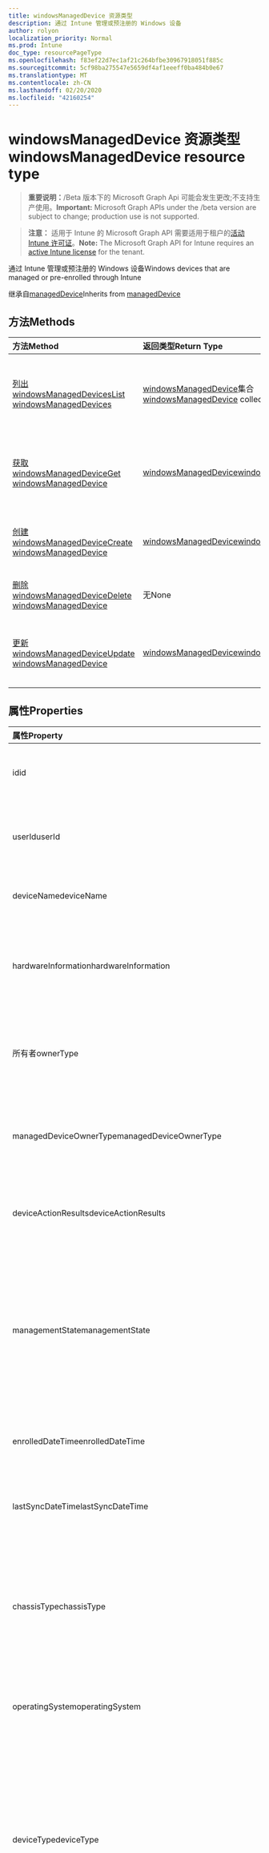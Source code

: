 ```yaml
---
title: windowsManagedDevice 资源类型
description: 通过 Intune 管理或预注册的 Windows 设备
author: rolyon
localization_priority: Normal
ms.prod: Intune
doc_type: resourcePageType
ms.openlocfilehash: f83ef22d7ec1af21c264bfbe30967918051f885c
ms.sourcegitcommit: 5cf98ba275547e5659df4af1eeeff0ba484b0e67
ms.translationtype: MT
ms.contentlocale: zh-CN
ms.lasthandoff: 02/20/2020
ms.locfileid: "42160254"
---
```

# <a name="windowsmanageddevice-resource-type"></a><span data-ttu-id="b7831-103">windowsManagedDevice 资源类型</span><span class="sxs-lookup"><span data-stu-id="b7831-103">windowsManagedDevice resource type</span></span>

> <span data-ttu-id="b7831-104">**重要说明：**/Beta 版本下的 Microsoft Graph Api 可能会发生更改;不支持生产使用。</span><span class="sxs-lookup"><span data-stu-id="b7831-104">**Important:** Microsoft Graph APIs under the /beta version are subject to change; production use is not supported.</span></span>

> <span data-ttu-id="b7831-105">**注意：** 适用于 Intune 的 Microsoft Graph API 需要适用于租户的[活动 Intune 许可证](https://go.microsoft.com/fwlink/?linkid=839381)。</span><span class="sxs-lookup"><span data-stu-id="b7831-105">**Note:** The Microsoft Graph API for Intune requires an [active Intune license](https://go.microsoft.com/fwlink/?linkid=839381) for the tenant.</span></span>

<span data-ttu-id="b7831-106">通过 Intune 管理或预注册的 Windows 设备</span><span class="sxs-lookup"><span data-stu-id="b7831-106">Windows devices that are managed or pre-enrolled through Intune</span></span>


<span data-ttu-id="b7831-107">继承自[managedDevice](../resources/intune-devices-manageddevice.md)</span><span class="sxs-lookup"><span data-stu-id="b7831-107">Inherits from [managedDevice](../resources/intune-devices-manageddevice.md)</span></span>

## <a name="methods"></a><span data-ttu-id="b7831-108">方法</span><span class="sxs-lookup"><span data-stu-id="b7831-108">Methods</span></span>
|<span data-ttu-id="b7831-109">方法</span><span class="sxs-lookup"><span data-stu-id="b7831-109">Method</span></span>|<span data-ttu-id="b7831-110">返回类型</span><span class="sxs-lookup"><span data-stu-id="b7831-110">Return Type</span></span>|<span data-ttu-id="b7831-111">说明</span><span class="sxs-lookup"><span data-stu-id="b7831-111">Description</span></span>|
|:---|:---|:---|
|[<span data-ttu-id="b7831-112">列出 windowsManagedDevices</span><span class="sxs-lookup"><span data-stu-id="b7831-112">List windowsManagedDevices</span></span>](../api/intune-devices-windowsmanageddevice-list.md)|<span data-ttu-id="b7831-113">[windowsManagedDevice](../resources/intune-devices-windowsmanageddevice.md)集合</span><span class="sxs-lookup"><span data-stu-id="b7831-113">[windowsManagedDevice](../resources/intune-devices-windowsmanageddevice.md) collection</span></span>|<span data-ttu-id="b7831-114">列出[windowsManagedDevice](../resources/intune-devices-windowsmanageddevice.md)对象的属性和关系。</span><span class="sxs-lookup"><span data-stu-id="b7831-114">List properties and relationships of the [windowsManagedDevice](../resources/intune-devices-windowsmanageddevice.md) objects.</span></span>|
|[<span data-ttu-id="b7831-115">获取 windowsManagedDevice</span><span class="sxs-lookup"><span data-stu-id="b7831-115">Get windowsManagedDevice</span></span>](../api/intune-devices-windowsmanageddevice-get.md)|[<span data-ttu-id="b7831-116">windowsManagedDevice</span><span class="sxs-lookup"><span data-stu-id="b7831-116">windowsManagedDevice</span></span>](../resources/intune-devices-windowsmanageddevice.md)|<span data-ttu-id="b7831-117">读取[windowsManagedDevice](../resources/intune-devices-windowsmanageddevice.md)对象的属性和关系。</span><span class="sxs-lookup"><span data-stu-id="b7831-117">Read properties and relationships of the [windowsManagedDevice](../resources/intune-devices-windowsmanageddevice.md) object.</span></span>|
|[<span data-ttu-id="b7831-118">创建 windowsManagedDevice</span><span class="sxs-lookup"><span data-stu-id="b7831-118">Create windowsManagedDevice</span></span>](../api/intune-devices-windowsmanageddevice-create.md)|[<span data-ttu-id="b7831-119">windowsManagedDevice</span><span class="sxs-lookup"><span data-stu-id="b7831-119">windowsManagedDevice</span></span>](../resources/intune-devices-windowsmanageddevice.md)|<span data-ttu-id="b7831-120">创建新的[windowsManagedDevice](../resources/intune-devices-windowsmanageddevice.md)对象。</span><span class="sxs-lookup"><span data-stu-id="b7831-120">Create a new [windowsManagedDevice](../resources/intune-devices-windowsmanageddevice.md) object.</span></span>|
|[<span data-ttu-id="b7831-121">删除 windowsManagedDevice</span><span class="sxs-lookup"><span data-stu-id="b7831-121">Delete windowsManagedDevice</span></span>](../api/intune-devices-windowsmanageddevice-delete.md)|<span data-ttu-id="b7831-122">无</span><span class="sxs-lookup"><span data-stu-id="b7831-122">None</span></span>|<span data-ttu-id="b7831-123">删除[windowsManagedDevice](../resources/intune-devices-windowsmanageddevice.md)。</span><span class="sxs-lookup"><span data-stu-id="b7831-123">Deletes a [windowsManagedDevice](../resources/intune-devices-windowsmanageddevice.md).</span></span>|
|[<span data-ttu-id="b7831-124">更新 windowsManagedDevice</span><span class="sxs-lookup"><span data-stu-id="b7831-124">Update windowsManagedDevice</span></span>](../api/intune-devices-windowsmanageddevice-update.md)|[<span data-ttu-id="b7831-125">windowsManagedDevice</span><span class="sxs-lookup"><span data-stu-id="b7831-125">windowsManagedDevice</span></span>](../resources/intune-devices-windowsmanageddevice.md)|<span data-ttu-id="b7831-126">更新[windowsManagedDevice](../resources/intune-devices-windowsmanageddevice.md)对象的属性。</span><span class="sxs-lookup"><span data-stu-id="b7831-126">Update the properties of a [windowsManagedDevice](../resources/intune-devices-windowsmanageddevice.md) object.</span></span>|

## <a name="properties"></a><span data-ttu-id="b7831-127">属性</span><span class="sxs-lookup"><span data-stu-id="b7831-127">Properties</span></span>
|<span data-ttu-id="b7831-128">属性</span><span class="sxs-lookup"><span data-stu-id="b7831-128">Property</span></span>|<span data-ttu-id="b7831-129">类型</span><span class="sxs-lookup"><span data-stu-id="b7831-129">Type</span></span>|<span data-ttu-id="b7831-130">说明</span><span class="sxs-lookup"><span data-stu-id="b7831-130">Description</span></span>|
|:---|:---|:---|
|<span data-ttu-id="b7831-131">id</span><span class="sxs-lookup"><span data-stu-id="b7831-131">id</span></span>|<span data-ttu-id="b7831-132">字符串</span><span class="sxs-lookup"><span data-stu-id="b7831-132">String</span></span>|<span data-ttu-id="b7831-133">设备的唯一标识符。</span><span class="sxs-lookup"><span data-stu-id="b7831-133">Unique Identifier for the device.</span></span> <span data-ttu-id="b7831-134">此属性是只读的。</span><span class="sxs-lookup"><span data-stu-id="b7831-134">This property is read-only.</span></span> <span data-ttu-id="b7831-135">继承自[managedDevice](../resources/intune-devices-manageddevice.md)</span><span class="sxs-lookup"><span data-stu-id="b7831-135">Inherited from [managedDevice](../resources/intune-devices-manageddevice.md)</span></span>|
|<span data-ttu-id="b7831-136">userId</span><span class="sxs-lookup"><span data-stu-id="b7831-136">userId</span></span>|<span data-ttu-id="b7831-137">String</span><span class="sxs-lookup"><span data-stu-id="b7831-137">String</span></span>|<span data-ttu-id="b7831-138">与设备关联的用户的唯一标识符。</span><span class="sxs-lookup"><span data-stu-id="b7831-138">Unique Identifier for the user associated with the device.</span></span> <span data-ttu-id="b7831-139">此属性是只读的。</span><span class="sxs-lookup"><span data-stu-id="b7831-139">This property is read-only.</span></span> <span data-ttu-id="b7831-140">继承自[managedDevice](../resources/intune-devices-manageddevice.md)</span><span class="sxs-lookup"><span data-stu-id="b7831-140">Inherited from [managedDevice](../resources/intune-devices-manageddevice.md)</span></span>|
|<span data-ttu-id="b7831-141">deviceName</span><span class="sxs-lookup"><span data-stu-id="b7831-141">deviceName</span></span>|<span data-ttu-id="b7831-142">String</span><span class="sxs-lookup"><span data-stu-id="b7831-142">String</span></span>|<span data-ttu-id="b7831-143">设备的名称。</span><span class="sxs-lookup"><span data-stu-id="b7831-143">Name of the device.</span></span> <span data-ttu-id="b7831-144">此属性是只读的。</span><span class="sxs-lookup"><span data-stu-id="b7831-144">This property is read-only.</span></span> <span data-ttu-id="b7831-145">继承自[managedDevice](../resources/intune-devices-manageddevice.md)</span><span class="sxs-lookup"><span data-stu-id="b7831-145">Inherited from [managedDevice](../resources/intune-devices-manageddevice.md)</span></span>|
|<span data-ttu-id="b7831-146">hardwareInformation</span><span class="sxs-lookup"><span data-stu-id="b7831-146">hardwareInformation</span></span>|[<span data-ttu-id="b7831-147">hardwareInformation</span><span class="sxs-lookup"><span data-stu-id="b7831-147">hardwareInformation</span></span>](../resources/intune-devices-hardwareinformation.md)|<span data-ttu-id="b7831-148">设备的 hardward 详细信息。</span><span class="sxs-lookup"><span data-stu-id="b7831-148">The hardward details for the device.</span></span>  <span data-ttu-id="b7831-149">包括存储空间、制造商、序列号等信息。此属性是只读的。</span><span class="sxs-lookup"><span data-stu-id="b7831-149">Includes information such as storage space, manufacturer, serial number, etc. This property is read-only.</span></span> <span data-ttu-id="b7831-150">继承自[managedDevice](../resources/intune-devices-manageddevice.md)</span><span class="sxs-lookup"><span data-stu-id="b7831-150">Inherited from [managedDevice](../resources/intune-devices-manageddevice.md)</span></span>|
|<span data-ttu-id="b7831-151">所有者</span><span class="sxs-lookup"><span data-stu-id="b7831-151">ownerType</span></span>|[<span data-ttu-id="b7831-152">所有者</span><span class="sxs-lookup"><span data-stu-id="b7831-152">ownerType</span></span>](../resources/intune-shared-ownertype.md)|<span data-ttu-id="b7831-153">设备的所有权。</span><span class="sxs-lookup"><span data-stu-id="b7831-153">Ownership of the device.</span></span> <span data-ttu-id="b7831-154">可以是从[ManagedDevice](../resources/intune-devices-manageddevice.md)继承的 "公司" 或 "个人"。</span><span class="sxs-lookup"><span data-stu-id="b7831-154">Can be 'company' or 'personal' Inherited from [managedDevice](../resources/intune-devices-manageddevice.md).</span></span> <span data-ttu-id="b7831-155">可取值为：`unknown`、`company`、`personal`。</span><span class="sxs-lookup"><span data-stu-id="b7831-155">Possible values are: `unknown`, `company`, `personal`.</span></span>|
|<span data-ttu-id="b7831-156">managedDeviceOwnerType</span><span class="sxs-lookup"><span data-stu-id="b7831-156">managedDeviceOwnerType</span></span>|[<span data-ttu-id="b7831-157">managedDeviceOwnerType</span><span class="sxs-lookup"><span data-stu-id="b7831-157">managedDeviceOwnerType</span></span>](../resources/intune-shared-manageddeviceownertype.md)|<span data-ttu-id="b7831-158">设备的所有权。</span><span class="sxs-lookup"><span data-stu-id="b7831-158">Ownership of the device.</span></span> <span data-ttu-id="b7831-159">可以是从[ManagedDevice](../resources/intune-devices-manageddevice.md)继承的 "公司" 或 "个人"。</span><span class="sxs-lookup"><span data-stu-id="b7831-159">Can be 'company' or 'personal' Inherited from [managedDevice](../resources/intune-devices-manageddevice.md).</span></span> <span data-ttu-id="b7831-160">可取值为：`unknown`、`company`、`personal`。</span><span class="sxs-lookup"><span data-stu-id="b7831-160">Possible values are: `unknown`, `company`, `personal`.</span></span>|
|<span data-ttu-id="b7831-161">deviceActionResults</span><span class="sxs-lookup"><span data-stu-id="b7831-161">deviceActionResults</span></span>|<span data-ttu-id="b7831-162">[deviceActionResult](../resources/intune-devices-deviceactionresult.md) 集合</span><span class="sxs-lookup"><span data-stu-id="b7831-162">[deviceActionResult](../resources/intune-devices-deviceactionresult.md) collection</span></span>|<span data-ttu-id="b7831-163">ComplexType deviceActionResult 对象的列表。</span><span class="sxs-lookup"><span data-stu-id="b7831-163">List of ComplexType deviceActionResult objects.</span></span> <span data-ttu-id="b7831-164">此属性是只读的。</span><span class="sxs-lookup"><span data-stu-id="b7831-164">This property is read-only.</span></span> <span data-ttu-id="b7831-165">继承自[managedDevice](../resources/intune-devices-manageddevice.md)</span><span class="sxs-lookup"><span data-stu-id="b7831-165">Inherited from [managedDevice](../resources/intune-devices-manageddevice.md)</span></span>|
|<span data-ttu-id="b7831-166">managementState</span><span class="sxs-lookup"><span data-stu-id="b7831-166">managementState</span></span>|[<span data-ttu-id="b7831-167">managementState</span><span class="sxs-lookup"><span data-stu-id="b7831-167">managementState</span></span>](../resources/intune-devices-managementstate.md)|<span data-ttu-id="b7831-168">设备的管理状态。</span><span class="sxs-lookup"><span data-stu-id="b7831-168">Management state of the device.</span></span> <span data-ttu-id="b7831-169">此属性是只读的。</span><span class="sxs-lookup"><span data-stu-id="b7831-169">This property is read-only.</span></span> <span data-ttu-id="b7831-170">继承自[managedDevice](../resources/intune-devices-manageddevice.md)。</span><span class="sxs-lookup"><span data-stu-id="b7831-170">Inherited from [managedDevice](../resources/intune-devices-manageddevice.md).</span></span> <span data-ttu-id="b7831-171">可取值为：`managed`、`retirePending`、`retireFailed`、`wipePending`、`wipeFailed`、`unhealthy`、`deletePending`、`retireIssued`、`wipeIssued`、`wipeCanceled`、`retireCanceled`、`discovered`。</span><span class="sxs-lookup"><span data-stu-id="b7831-171">Possible values are: `managed`, `retirePending`, `retireFailed`, `wipePending`, `wipeFailed`, `unhealthy`, `deletePending`, `retireIssued`, `wipeIssued`, `wipeCanceled`, `retireCanceled`, `discovered`.</span></span>|
|<span data-ttu-id="b7831-172">enrolledDateTime</span><span class="sxs-lookup"><span data-stu-id="b7831-172">enrolledDateTime</span></span>|<span data-ttu-id="b7831-173">DateTimeOffset</span><span class="sxs-lookup"><span data-stu-id="b7831-173">DateTimeOffset</span></span>|<span data-ttu-id="b7831-174">设备的注册时间。</span><span class="sxs-lookup"><span data-stu-id="b7831-174">Enrollment time of the device.</span></span> <span data-ttu-id="b7831-175">此属性是只读的。</span><span class="sxs-lookup"><span data-stu-id="b7831-175">This property is read-only.</span></span> <span data-ttu-id="b7831-176">继承自[managedDevice](../resources/intune-devices-manageddevice.md)</span><span class="sxs-lookup"><span data-stu-id="b7831-176">Inherited from [managedDevice](../resources/intune-devices-manageddevice.md)</span></span>|
|<span data-ttu-id="b7831-177">lastSyncDateTime</span><span class="sxs-lookup"><span data-stu-id="b7831-177">lastSyncDateTime</span></span>|<span data-ttu-id="b7831-178">DateTimeOffset</span><span class="sxs-lookup"><span data-stu-id="b7831-178">DateTimeOffset</span></span>|<span data-ttu-id="b7831-179">设备上次成功完成与 Intune 同步的日期和时间。</span><span class="sxs-lookup"><span data-stu-id="b7831-179">The date and time that the device last completed a successful sync with Intune.</span></span> <span data-ttu-id="b7831-180">此属性是只读的。</span><span class="sxs-lookup"><span data-stu-id="b7831-180">This property is read-only.</span></span> <span data-ttu-id="b7831-181">继承自[managedDevice](../resources/intune-devices-manageddevice.md)</span><span class="sxs-lookup"><span data-stu-id="b7831-181">Inherited from [managedDevice](../resources/intune-devices-manageddevice.md)</span></span>|
|<span data-ttu-id="b7831-182">chassisType</span><span class="sxs-lookup"><span data-stu-id="b7831-182">chassisType</span></span>|[<span data-ttu-id="b7831-183">chassisType</span><span class="sxs-lookup"><span data-stu-id="b7831-183">chassisType</span></span>](../resources/intune-devices-chassistype.md)|<span data-ttu-id="b7831-184">设备的机箱类型。</span><span class="sxs-lookup"><span data-stu-id="b7831-184">Chassis type of the device.</span></span> <span data-ttu-id="b7831-185">此属性是只读的。</span><span class="sxs-lookup"><span data-stu-id="b7831-185">This property is read-only.</span></span> <span data-ttu-id="b7831-186">继承自[managedDevice](../resources/intune-devices-manageddevice.md)。</span><span class="sxs-lookup"><span data-stu-id="b7831-186">Inherited from [managedDevice](../resources/intune-devices-manageddevice.md).</span></span> <span data-ttu-id="b7831-187">可取值为：`unknown`、`desktop`、`laptop`、`worksWorkstation`、`enterpriseServer`、`phone`、`tablet`、`mobileOther`、`mobileUnknown`。</span><span class="sxs-lookup"><span data-stu-id="b7831-187">Possible values are: `unknown`, `desktop`, `laptop`, `worksWorkstation`, `enterpriseServer`, `phone`, `tablet`, `mobileOther`, `mobileUnknown`.</span></span>|
|<span data-ttu-id="b7831-188">operatingSystem</span><span class="sxs-lookup"><span data-stu-id="b7831-188">operatingSystem</span></span>|<span data-ttu-id="b7831-189">String</span><span class="sxs-lookup"><span data-stu-id="b7831-189">String</span></span>|<span data-ttu-id="b7831-190">设备的操作系统。</span><span class="sxs-lookup"><span data-stu-id="b7831-190">Operating system of the device.</span></span> <span data-ttu-id="b7831-191">Windows、iOS 等。此属性是只读的。</span><span class="sxs-lookup"><span data-stu-id="b7831-191">Windows, iOS, etc. This property is read-only.</span></span> <span data-ttu-id="b7831-192">继承自[managedDevice](../resources/intune-devices-manageddevice.md)</span><span class="sxs-lookup"><span data-stu-id="b7831-192">Inherited from [managedDevice](../resources/intune-devices-manageddevice.md)</span></span>|
|<span data-ttu-id="b7831-193">deviceType</span><span class="sxs-lookup"><span data-stu-id="b7831-193">deviceType</span></span>|[<span data-ttu-id="b7831-194">deviceType</span><span class="sxs-lookup"><span data-stu-id="b7831-194">deviceType</span></span>](../resources/intune-shared-devicetype.md)|<span data-ttu-id="b7831-195">设备的平台。</span><span class="sxs-lookup"><span data-stu-id="b7831-195">Platform of the device.</span></span> <span data-ttu-id="b7831-196">此属性是只读的。</span><span class="sxs-lookup"><span data-stu-id="b7831-196">This property is read-only.</span></span> <span data-ttu-id="b7831-197">继承自[managedDevice](../resources/intune-devices-manageddevice.md)。</span><span class="sxs-lookup"><span data-stu-id="b7831-197">Inherited from [managedDevice](../resources/intune-devices-manageddevice.md).</span></span> <span data-ttu-id="b7831-198">可能的值为`desktop`： `windowsRT`、 `winMO6`、 `nokia` `windowsPhone` `mac` `winCE` `palm` `unknown`、、、、、、、、、、、、、、、、、、、、。 `winEmbedded` `iPhone` `iPad` `iPod` `android` `iSocConsumer` `unix` `macMDM` `holoLens` `surfaceHub` `androidForWork` `androidEnterprise` `windows10x` `blackberry`</span><span class="sxs-lookup"><span data-stu-id="b7831-198">Possible values are: `desktop`, `windowsRT`, `winMO6`, `nokia`, `windowsPhone`, `mac`, `winCE`, `winEmbedded`, `iPhone`, `iPad`, `iPod`, `android`, `iSocConsumer`, `unix`, `macMDM`, `holoLens`, `surfaceHub`, `androidForWork`, `androidEnterprise`, `windows10x`, `blackberry`, `palm`, `unknown`.</span></span>|
|<span data-ttu-id="b7831-199">complianceState</span><span class="sxs-lookup"><span data-stu-id="b7831-199">complianceState</span></span>|[<span data-ttu-id="b7831-200">complianceState</span><span class="sxs-lookup"><span data-stu-id="b7831-200">complianceState</span></span>](../resources/intune-devices-compliancestate.md)|<span data-ttu-id="b7831-201">设备的符合性状态。</span><span class="sxs-lookup"><span data-stu-id="b7831-201">Compliance state of the device.</span></span> <span data-ttu-id="b7831-202">此属性是只读的。</span><span class="sxs-lookup"><span data-stu-id="b7831-202">This property is read-only.</span></span> <span data-ttu-id="b7831-203">继承自[managedDevice](../resources/intune-devices-manageddevice.md)。</span><span class="sxs-lookup"><span data-stu-id="b7831-203">Inherited from [managedDevice](../resources/intune-devices-manageddevice.md).</span></span> <span data-ttu-id="b7831-204">可取值为：`unknown`、`compliant`、`noncompliant`、`conflict`、`error`、`inGracePeriod`、`configManager`。</span><span class="sxs-lookup"><span data-stu-id="b7831-204">Possible values are: `unknown`, `compliant`, `noncompliant`, `conflict`, `error`, `inGracePeriod`, `configManager`.</span></span>|
|<span data-ttu-id="b7831-205">jailBroken</span><span class="sxs-lookup"><span data-stu-id="b7831-205">jailBroken</span></span>|<span data-ttu-id="b7831-206">String</span><span class="sxs-lookup"><span data-stu-id="b7831-206">String</span></span>|<span data-ttu-id="b7831-207">设备是否已越狱或取得 root 权限。</span><span class="sxs-lookup"><span data-stu-id="b7831-207">whether the device is jail broken or rooted.</span></span> <span data-ttu-id="b7831-208">此属性是只读的。</span><span class="sxs-lookup"><span data-stu-id="b7831-208">This property is read-only.</span></span> <span data-ttu-id="b7831-209">继承自[managedDevice](../resources/intune-devices-manageddevice.md)</span><span class="sxs-lookup"><span data-stu-id="b7831-209">Inherited from [managedDevice](../resources/intune-devices-manageddevice.md)</span></span>|
|<span data-ttu-id="b7831-210">managementAgent</span><span class="sxs-lookup"><span data-stu-id="b7831-210">managementAgent</span></span>|[<span data-ttu-id="b7831-211">managementAgentType</span><span class="sxs-lookup"><span data-stu-id="b7831-211">managementAgentType</span></span>](../resources/intune-shared-managementagenttype.md)|<span data-ttu-id="b7831-212">设备的管理通道。</span><span class="sxs-lookup"><span data-stu-id="b7831-212">Management channel of the device.</span></span> <span data-ttu-id="b7831-213">Intune、EAS 等。此属性是只读的。</span><span class="sxs-lookup"><span data-stu-id="b7831-213">Intune, EAS, etc. This property is read-only.</span></span> <span data-ttu-id="b7831-214">继承自[managedDevice](../resources/intune-devices-manageddevice.md)。</span><span class="sxs-lookup"><span data-stu-id="b7831-214">Inherited from [managedDevice](../resources/intune-devices-manageddevice.md).</span></span> <span data-ttu-id="b7831-215">可能的值是：`eas`、`mdm`、`easMdm`、`intuneClient`、`easIntuneClient`、`configurationManagerClient`、`configurationManagerClientMdm`、`configurationManagerClientMdmEas`、`unknown`、`jamf`、`googleCloudDevicePolicyController`、`microsoft365ManagedMdm`、`windowsManagementCloudApi`。</span><span class="sxs-lookup"><span data-stu-id="b7831-215">Possible values are: `eas`, `mdm`, `easMdm`, `intuneClient`, `easIntuneClient`, `configurationManagerClient`, `configurationManagerClientMdm`, `configurationManagerClientMdmEas`, `unknown`, `jamf`, `googleCloudDevicePolicyController`, `microsoft365ManagedMdm`, `windowsManagementCloudApi`.</span></span>|
|<span data-ttu-id="b7831-216">osVersion</span><span class="sxs-lookup"><span data-stu-id="b7831-216">osVersion</span></span>|<span data-ttu-id="b7831-217">String</span><span class="sxs-lookup"><span data-stu-id="b7831-217">String</span></span>|<span data-ttu-id="b7831-218">设备的操作系统版本。</span><span class="sxs-lookup"><span data-stu-id="b7831-218">Operating system version of the device.</span></span> <span data-ttu-id="b7831-219">此属性是只读的。</span><span class="sxs-lookup"><span data-stu-id="b7831-219">This property is read-only.</span></span> <span data-ttu-id="b7831-220">继承自[managedDevice](../resources/intune-devices-manageddevice.md)</span><span class="sxs-lookup"><span data-stu-id="b7831-220">Inherited from [managedDevice](../resources/intune-devices-manageddevice.md)</span></span>|
|<span data-ttu-id="b7831-221">easActivated</span><span class="sxs-lookup"><span data-stu-id="b7831-221">easActivated</span></span>|<span data-ttu-id="b7831-222">Boolean</span><span class="sxs-lookup"><span data-stu-id="b7831-222">Boolean</span></span>|<span data-ttu-id="b7831-223">设备是否已激活 Exchange ActiveSync。</span><span class="sxs-lookup"><span data-stu-id="b7831-223">Whether the device is Exchange ActiveSync activated.</span></span> <span data-ttu-id="b7831-224">此属性是只读的。</span><span class="sxs-lookup"><span data-stu-id="b7831-224">This property is read-only.</span></span> <span data-ttu-id="b7831-225">继承自[managedDevice](../resources/intune-devices-manageddevice.md)</span><span class="sxs-lookup"><span data-stu-id="b7831-225">Inherited from [managedDevice](../resources/intune-devices-manageddevice.md)</span></span>|
|<span data-ttu-id="b7831-226">easDeviceId</span><span class="sxs-lookup"><span data-stu-id="b7831-226">easDeviceId</span></span>|<span data-ttu-id="b7831-227">String</span><span class="sxs-lookup"><span data-stu-id="b7831-227">String</span></span>|<span data-ttu-id="b7831-228">设备的 Exchange ActiveSync ID。</span><span class="sxs-lookup"><span data-stu-id="b7831-228">Exchange ActiveSync Id of the device.</span></span> <span data-ttu-id="b7831-229">此属性是只读的。</span><span class="sxs-lookup"><span data-stu-id="b7831-229">This property is read-only.</span></span> <span data-ttu-id="b7831-230">继承自[managedDevice](../resources/intune-devices-manageddevice.md)</span><span class="sxs-lookup"><span data-stu-id="b7831-230">Inherited from [managedDevice](../resources/intune-devices-manageddevice.md)</span></span>|
|<span data-ttu-id="b7831-231">easActivationDateTime</span><span class="sxs-lookup"><span data-stu-id="b7831-231">easActivationDateTime</span></span>|<span data-ttu-id="b7831-232">DateTimeOffset</span><span class="sxs-lookup"><span data-stu-id="b7831-232">DateTimeOffset</span></span>|<span data-ttu-id="b7831-233">设备的 Exchange ActivationSync 激活时间。</span><span class="sxs-lookup"><span data-stu-id="b7831-233">Exchange ActivationSync activation time of the device.</span></span> <span data-ttu-id="b7831-234">此属性是只读的。</span><span class="sxs-lookup"><span data-stu-id="b7831-234">This property is read-only.</span></span> <span data-ttu-id="b7831-235">继承自[managedDevice](../resources/intune-devices-manageddevice.md)</span><span class="sxs-lookup"><span data-stu-id="b7831-235">Inherited from [managedDevice](../resources/intune-devices-manageddevice.md)</span></span>|
|<span data-ttu-id="b7831-236">aadRegistered</span><span class="sxs-lookup"><span data-stu-id="b7831-236">aadRegistered</span></span>|<span data-ttu-id="b7831-237">Boolean</span><span class="sxs-lookup"><span data-stu-id="b7831-237">Boolean</span></span>|<span data-ttu-id="b7831-238">设备是否已注册 Azure Active Directory。</span><span class="sxs-lookup"><span data-stu-id="b7831-238">Whether the device is Azure Active Directory registered.</span></span> <span data-ttu-id="b7831-239">此属性是只读的。</span><span class="sxs-lookup"><span data-stu-id="b7831-239">This property is read-only.</span></span> <span data-ttu-id="b7831-240">继承自[managedDevice](../resources/intune-devices-manageddevice.md)</span><span class="sxs-lookup"><span data-stu-id="b7831-240">Inherited from [managedDevice](../resources/intune-devices-manageddevice.md)</span></span>|
|<span data-ttu-id="b7831-241">azureADRegistered</span><span class="sxs-lookup"><span data-stu-id="b7831-241">azureADRegistered</span></span>|<span data-ttu-id="b7831-242">Boolean</span><span class="sxs-lookup"><span data-stu-id="b7831-242">Boolean</span></span>|<span data-ttu-id="b7831-243">设备是否已注册 Azure Active Directory。</span><span class="sxs-lookup"><span data-stu-id="b7831-243">Whether the device is Azure Active Directory registered.</span></span> <span data-ttu-id="b7831-244">此属性是只读的。</span><span class="sxs-lookup"><span data-stu-id="b7831-244">This property is read-only.</span></span> <span data-ttu-id="b7831-245">继承自[managedDevice](../resources/intune-devices-manageddevice.md)</span><span class="sxs-lookup"><span data-stu-id="b7831-245">Inherited from [managedDevice](../resources/intune-devices-manageddevice.md)</span></span>|
|<span data-ttu-id="b7831-246">deviceEnrollmentType</span><span class="sxs-lookup"><span data-stu-id="b7831-246">deviceEnrollmentType</span></span>|[<span data-ttu-id="b7831-247">deviceEnrollmentType</span><span class="sxs-lookup"><span data-stu-id="b7831-247">deviceEnrollmentType</span></span>](../resources/intune-shared-deviceenrollmenttype.md)|<span data-ttu-id="b7831-248">设备的注册类型。</span><span class="sxs-lookup"><span data-stu-id="b7831-248">Enrollment type of the device.</span></span> <span data-ttu-id="b7831-249">此属性是只读的。</span><span class="sxs-lookup"><span data-stu-id="b7831-249">This property is read-only.</span></span> <span data-ttu-id="b7831-250">继承自[managedDevice](../resources/intune-devices-manageddevice.md)。</span><span class="sxs-lookup"><span data-stu-id="b7831-250">Inherited from [managedDevice](../resources/intune-devices-manageddevice.md).</span></span> <span data-ttu-id="b7831-251">可取值为：`unknown`、`userEnrollment`、`deviceEnrollmentManager`、`appleBulkWithUser`、`appleBulkWithoutUser`、`windowsAzureADJoin`、`windowsBulkUserless`、`windowsAutoEnrollment`、`windowsBulkAzureDomainJoin`、`windowsCoManagement`、`appleUserEnrollment`、`appleUserEnrollmentWithServiceAccount`。</span><span class="sxs-lookup"><span data-stu-id="b7831-251">Possible values are: `unknown`, `userEnrollment`, `deviceEnrollmentManager`, `appleBulkWithUser`, `appleBulkWithoutUser`, `windowsAzureADJoin`, `windowsBulkUserless`, `windowsAutoEnrollment`, `windowsBulkAzureDomainJoin`, `windowsCoManagement`, `appleUserEnrollment`, `appleUserEnrollmentWithServiceAccount`.</span></span>|
|<span data-ttu-id="b7831-252">lostModeState</span><span class="sxs-lookup"><span data-stu-id="b7831-252">lostModeState</span></span>|[<span data-ttu-id="b7831-253">lostModeState</span><span class="sxs-lookup"><span data-stu-id="b7831-253">lostModeState</span></span>](../resources/intune-devices-lostmodestate.md)|<span data-ttu-id="b7831-254">指示是否已启用或禁用了丢失模式。</span><span class="sxs-lookup"><span data-stu-id="b7831-254">Indicates if Lost mode is enabled or disabled.</span></span> <span data-ttu-id="b7831-255">此属性是只读的。</span><span class="sxs-lookup"><span data-stu-id="b7831-255">This property is read-only.</span></span> <span data-ttu-id="b7831-256">继承自[managedDevice](../resources/intune-devices-manageddevice.md)。</span><span class="sxs-lookup"><span data-stu-id="b7831-256">Inherited from [managedDevice](../resources/intune-devices-manageddevice.md).</span></span> <span data-ttu-id="b7831-257">可取值为：`disabled`、`enabled`。</span><span class="sxs-lookup"><span data-stu-id="b7831-257">Possible values are: `disabled`, `enabled`.</span></span>|
|<span data-ttu-id="b7831-258">activationLockBypassCode</span><span class="sxs-lookup"><span data-stu-id="b7831-258">activationLockBypassCode</span></span>|<span data-ttu-id="b7831-259">String</span><span class="sxs-lookup"><span data-stu-id="b7831-259">String</span></span>|<span data-ttu-id="b7831-260">允许绕过设备上的激活锁的代码。</span><span class="sxs-lookup"><span data-stu-id="b7831-260">Code that allows the Activation Lock on a device to be bypassed.</span></span> <span data-ttu-id="b7831-261">此属性是只读的。</span><span class="sxs-lookup"><span data-stu-id="b7831-261">This property is read-only.</span></span> <span data-ttu-id="b7831-262">继承自[managedDevice](../resources/intune-devices-manageddevice.md)</span><span class="sxs-lookup"><span data-stu-id="b7831-262">Inherited from [managedDevice](../resources/intune-devices-manageddevice.md)</span></span>|
|<span data-ttu-id="b7831-263">emailAddress</span><span class="sxs-lookup"><span data-stu-id="b7831-263">emailAddress</span></span>|<span data-ttu-id="b7831-264">String</span><span class="sxs-lookup"><span data-stu-id="b7831-264">String</span></span>|<span data-ttu-id="b7831-265">与设备关联的用户的电子邮件。</span><span class="sxs-lookup"><span data-stu-id="b7831-265">Email(s) for the user associated with the device.</span></span> <span data-ttu-id="b7831-266">此属性是只读的。</span><span class="sxs-lookup"><span data-stu-id="b7831-266">This property is read-only.</span></span> <span data-ttu-id="b7831-267">继承自[managedDevice](../resources/intune-devices-manageddevice.md)</span><span class="sxs-lookup"><span data-stu-id="b7831-267">Inherited from [managedDevice](../resources/intune-devices-manageddevice.md)</span></span>|
|<span data-ttu-id="b7831-268">azureActiveDirectoryDeviceId</span><span class="sxs-lookup"><span data-stu-id="b7831-268">azureActiveDirectoryDeviceId</span></span>|<span data-ttu-id="b7831-269">String</span><span class="sxs-lookup"><span data-stu-id="b7831-269">String</span></span>|<span data-ttu-id="b7831-270">Azure Active Directory 设备的唯一标识符。</span><span class="sxs-lookup"><span data-stu-id="b7831-270">The unique identifier for the Azure Active Directory device.</span></span> <span data-ttu-id="b7831-271">只读。</span><span class="sxs-lookup"><span data-stu-id="b7831-271">Read only.</span></span> <span data-ttu-id="b7831-272">此属性是只读的。</span><span class="sxs-lookup"><span data-stu-id="b7831-272">This property is read-only.</span></span> <span data-ttu-id="b7831-273">继承自[managedDevice](../resources/intune-devices-manageddevice.md)</span><span class="sxs-lookup"><span data-stu-id="b7831-273">Inherited from [managedDevice](../resources/intune-devices-manageddevice.md)</span></span>|
|<span data-ttu-id="b7831-274">azureADDeviceId</span><span class="sxs-lookup"><span data-stu-id="b7831-274">azureADDeviceId</span></span>|<span data-ttu-id="b7831-275">String</span><span class="sxs-lookup"><span data-stu-id="b7831-275">String</span></span>|<span data-ttu-id="b7831-276">Azure Active Directory 设备的唯一标识符。</span><span class="sxs-lookup"><span data-stu-id="b7831-276">The unique identifier for the Azure Active Directory device.</span></span> <span data-ttu-id="b7831-277">只读。</span><span class="sxs-lookup"><span data-stu-id="b7831-277">Read only.</span></span> <span data-ttu-id="b7831-278">此属性是只读的。</span><span class="sxs-lookup"><span data-stu-id="b7831-278">This property is read-only.</span></span> <span data-ttu-id="b7831-279">继承自[managedDevice](../resources/intune-devices-manageddevice.md)</span><span class="sxs-lookup"><span data-stu-id="b7831-279">Inherited from [managedDevice](../resources/intune-devices-manageddevice.md)</span></span>|
|<span data-ttu-id="b7831-280">deviceRegistrationState</span><span class="sxs-lookup"><span data-stu-id="b7831-280">deviceRegistrationState</span></span>|[<span data-ttu-id="b7831-281">deviceRegistrationState</span><span class="sxs-lookup"><span data-stu-id="b7831-281">deviceRegistrationState</span></span>](../resources/intune-devices-deviceregistrationstate.md)|<span data-ttu-id="b7831-282">设备注册状态。</span><span class="sxs-lookup"><span data-stu-id="b7831-282">Device registration state.</span></span> <span data-ttu-id="b7831-283">此属性是只读的。</span><span class="sxs-lookup"><span data-stu-id="b7831-283">This property is read-only.</span></span> <span data-ttu-id="b7831-284">继承自[managedDevice](../resources/intune-devices-manageddevice.md)。</span><span class="sxs-lookup"><span data-stu-id="b7831-284">Inherited from [managedDevice](../resources/intune-devices-manageddevice.md).</span></span> <span data-ttu-id="b7831-285">可取值为：`notRegistered`、`registered`、`revoked`、`keyConflict`、`approvalPending`、`certificateReset`、`notRegisteredPendingEnrollment`、`unknown`。</span><span class="sxs-lookup"><span data-stu-id="b7831-285">Possible values are: `notRegistered`, `registered`, `revoked`, `keyConflict`, `approvalPending`, `certificateReset`, `notRegisteredPendingEnrollment`, `unknown`.</span></span>|
|<span data-ttu-id="b7831-286">deviceCategoryDisplayName</span><span class="sxs-lookup"><span data-stu-id="b7831-286">deviceCategoryDisplayName</span></span>|<span data-ttu-id="b7831-287">String</span><span class="sxs-lookup"><span data-stu-id="b7831-287">String</span></span>|<span data-ttu-id="b7831-288">设备类别显示名称。</span><span class="sxs-lookup"><span data-stu-id="b7831-288">Device category display name.</span></span> <span data-ttu-id="b7831-289">此属性是只读的。</span><span class="sxs-lookup"><span data-stu-id="b7831-289">This property is read-only.</span></span> <span data-ttu-id="b7831-290">继承自[managedDevice](../resources/intune-devices-manageddevice.md)</span><span class="sxs-lookup"><span data-stu-id="b7831-290">Inherited from [managedDevice](../resources/intune-devices-manageddevice.md)</span></span>|
|<span data-ttu-id="b7831-291">isSupervised</span><span class="sxs-lookup"><span data-stu-id="b7831-291">isSupervised</span></span>|<span data-ttu-id="b7831-292">Boolean</span><span class="sxs-lookup"><span data-stu-id="b7831-292">Boolean</span></span>|<span data-ttu-id="b7831-293">设备监督状态。</span><span class="sxs-lookup"><span data-stu-id="b7831-293">Device supervised status.</span></span> <span data-ttu-id="b7831-294">此属性是只读的。</span><span class="sxs-lookup"><span data-stu-id="b7831-294">This property is read-only.</span></span> <span data-ttu-id="b7831-295">继承自[managedDevice](../resources/intune-devices-manageddevice.md)</span><span class="sxs-lookup"><span data-stu-id="b7831-295">Inherited from [managedDevice](../resources/intune-devices-manageddevice.md)</span></span>|
|<span data-ttu-id="b7831-296">exchangeLastSuccessfulSyncDateTime</span><span class="sxs-lookup"><span data-stu-id="b7831-296">exchangeLastSuccessfulSyncDateTime</span></span>|<span data-ttu-id="b7831-297">DateTimeOffset</span><span class="sxs-lookup"><span data-stu-id="b7831-297">DateTimeOffset</span></span>|<span data-ttu-id="b7831-298">设备上次与 Exchange 联系的时间。</span><span class="sxs-lookup"><span data-stu-id="b7831-298">Last time the device contacted Exchange.</span></span> <span data-ttu-id="b7831-299">此属性是只读的。</span><span class="sxs-lookup"><span data-stu-id="b7831-299">This property is read-only.</span></span> <span data-ttu-id="b7831-300">继承自[managedDevice](../resources/intune-devices-manageddevice.md)</span><span class="sxs-lookup"><span data-stu-id="b7831-300">Inherited from [managedDevice](../resources/intune-devices-manageddevice.md)</span></span>|
|<span data-ttu-id="b7831-301">exchangeAccessState</span><span class="sxs-lookup"><span data-stu-id="b7831-301">exchangeAccessState</span></span>|[<span data-ttu-id="b7831-302">deviceManagementExchangeAccessState</span><span class="sxs-lookup"><span data-stu-id="b7831-302">deviceManagementExchangeAccessState</span></span>](../resources/intune-devices-devicemanagementexchangeaccessstate.md)|<span data-ttu-id="b7831-303">Exchange 中设备的访问状态。</span><span class="sxs-lookup"><span data-stu-id="b7831-303">The Access State of the device in Exchange.</span></span> <span data-ttu-id="b7831-304">此属性是只读的。</span><span class="sxs-lookup"><span data-stu-id="b7831-304">This property is read-only.</span></span> <span data-ttu-id="b7831-305">继承自[managedDevice](../resources/intune-devices-manageddevice.md)。</span><span class="sxs-lookup"><span data-stu-id="b7831-305">Inherited from [managedDevice](../resources/intune-devices-manageddevice.md).</span></span> <span data-ttu-id="b7831-306">可取值为：`none`、`unknown`、`allowed`、`blocked`、`quarantined`。</span><span class="sxs-lookup"><span data-stu-id="b7831-306">Possible values are: `none`, `unknown`, `allowed`, `blocked`, `quarantined`.</span></span>|
|<span data-ttu-id="b7831-307">exchangeAccessStateReason</span><span class="sxs-lookup"><span data-stu-id="b7831-307">exchangeAccessStateReason</span></span>|[<span data-ttu-id="b7831-308">deviceManagementExchangeAccessStateReason</span><span class="sxs-lookup"><span data-stu-id="b7831-308">deviceManagementExchangeAccessStateReason</span></span>](../resources/intune-devices-devicemanagementexchangeaccessstatereason.md)|<span data-ttu-id="b7831-309">Exchange 中设备访问状态的出现原因。</span><span class="sxs-lookup"><span data-stu-id="b7831-309">The reason for the device's access state in Exchange.</span></span> <span data-ttu-id="b7831-310">此属性是只读的。</span><span class="sxs-lookup"><span data-stu-id="b7831-310">This property is read-only.</span></span> <span data-ttu-id="b7831-311">继承自[managedDevice](../resources/intune-devices-manageddevice.md)。</span><span class="sxs-lookup"><span data-stu-id="b7831-311">Inherited from [managedDevice](../resources/intune-devices-manageddevice.md).</span></span> <span data-ttu-id="b7831-312">可取值为：`none`、`unknown`、`exchangeGlobalRule`、`exchangeIndividualRule`、`exchangeDeviceRule`、`exchangeUpgrade`、`exchangeMailboxPolicy`、`other`、`compliant`、`notCompliant`、`notEnrolled`、`unknownLocation`、`mfaRequired`、`azureADBlockDueToAccessPolicy`、`compromisedPassword`、`deviceNotKnownWithManagedApp`。</span><span class="sxs-lookup"><span data-stu-id="b7831-312">Possible values are: `none`, `unknown`, `exchangeGlobalRule`, `exchangeIndividualRule`, `exchangeDeviceRule`, `exchangeUpgrade`, `exchangeMailboxPolicy`, `other`, `compliant`, `notCompliant`, `notEnrolled`, `unknownLocation`, `mfaRequired`, `azureADBlockDueToAccessPolicy`, `compromisedPassword`, `deviceNotKnownWithManagedApp`.</span></span>|
|<span data-ttu-id="b7831-313">remoteAssistanceSessionUrl</span><span class="sxs-lookup"><span data-stu-id="b7831-313">remoteAssistanceSessionUrl</span></span>|<span data-ttu-id="b7831-314">String</span><span class="sxs-lookup"><span data-stu-id="b7831-314">String</span></span>|<span data-ttu-id="b7831-315">允许与设备建立远程协助会话的 URL。</span><span class="sxs-lookup"><span data-stu-id="b7831-315">Url that allows a Remote Assistance session to be established with the device.</span></span> <span data-ttu-id="b7831-316">此属性是只读的。</span><span class="sxs-lookup"><span data-stu-id="b7831-316">This property is read-only.</span></span> <span data-ttu-id="b7831-317">继承自[managedDevice](../resources/intune-devices-manageddevice.md)</span><span class="sxs-lookup"><span data-stu-id="b7831-317">Inherited from [managedDevice](../resources/intune-devices-manageddevice.md)</span></span>|
|<span data-ttu-id="b7831-318">remoteAssistanceSessionErrorDetails</span><span class="sxs-lookup"><span data-stu-id="b7831-318">remoteAssistanceSessionErrorDetails</span></span>|<span data-ttu-id="b7831-319">String</span><span class="sxs-lookup"><span data-stu-id="b7831-319">String</span></span>|<span data-ttu-id="b7831-320">用于在创建远程协助会话对象时识别问题的错误字符串。</span><span class="sxs-lookup"><span data-stu-id="b7831-320">An error string that identifies issues when creating Remote Assistance session objects.</span></span> <span data-ttu-id="b7831-321">此属性是只读的。</span><span class="sxs-lookup"><span data-stu-id="b7831-321">This property is read-only.</span></span> <span data-ttu-id="b7831-322">继承自[managedDevice](../resources/intune-devices-manageddevice.md)</span><span class="sxs-lookup"><span data-stu-id="b7831-322">Inherited from [managedDevice](../resources/intune-devices-manageddevice.md)</span></span>|
|<span data-ttu-id="b7831-323">isEncrypted</span><span class="sxs-lookup"><span data-stu-id="b7831-323">isEncrypted</span></span>|<span data-ttu-id="b7831-324">Boolean</span><span class="sxs-lookup"><span data-stu-id="b7831-324">Boolean</span></span>|<span data-ttu-id="b7831-325">设备加密状态。</span><span class="sxs-lookup"><span data-stu-id="b7831-325">Device encryption status.</span></span> <span data-ttu-id="b7831-326">此属性是只读的。</span><span class="sxs-lookup"><span data-stu-id="b7831-326">This property is read-only.</span></span> <span data-ttu-id="b7831-327">继承自[managedDevice](../resources/intune-devices-manageddevice.md)</span><span class="sxs-lookup"><span data-stu-id="b7831-327">Inherited from [managedDevice](../resources/intune-devices-manageddevice.md)</span></span>|
|<span data-ttu-id="b7831-328">userPrincipalName</span><span class="sxs-lookup"><span data-stu-id="b7831-328">userPrincipalName</span></span>|<span data-ttu-id="b7831-329">字符串</span><span class="sxs-lookup"><span data-stu-id="b7831-329">String</span></span>|<span data-ttu-id="b7831-330">设备用户主体名称。</span><span class="sxs-lookup"><span data-stu-id="b7831-330">Device user principal name.</span></span> <span data-ttu-id="b7831-331">此属性是只读的。</span><span class="sxs-lookup"><span data-stu-id="b7831-331">This property is read-only.</span></span> <span data-ttu-id="b7831-332">继承自[managedDevice](../resources/intune-devices-manageddevice.md)</span><span class="sxs-lookup"><span data-stu-id="b7831-332">Inherited from [managedDevice](../resources/intune-devices-manageddevice.md)</span></span>|
|<span data-ttu-id="b7831-333">model</span><span class="sxs-lookup"><span data-stu-id="b7831-333">model</span></span>|<span data-ttu-id="b7831-334">String</span><span class="sxs-lookup"><span data-stu-id="b7831-334">String</span></span>|<span data-ttu-id="b7831-335">设备的模型。</span><span class="sxs-lookup"><span data-stu-id="b7831-335">Model of the device.</span></span> <span data-ttu-id="b7831-336">此属性是只读的。</span><span class="sxs-lookup"><span data-stu-id="b7831-336">This property is read-only.</span></span> <span data-ttu-id="b7831-337">继承自[managedDevice](../resources/intune-devices-manageddevice.md)</span><span class="sxs-lookup"><span data-stu-id="b7831-337">Inherited from [managedDevice](../resources/intune-devices-manageddevice.md)</span></span>|
|<span data-ttu-id="b7831-338">manufacturer</span><span class="sxs-lookup"><span data-stu-id="b7831-338">manufacturer</span></span>|<span data-ttu-id="b7831-339">String</span><span class="sxs-lookup"><span data-stu-id="b7831-339">String</span></span>|<span data-ttu-id="b7831-340">设备的制造商。</span><span class="sxs-lookup"><span data-stu-id="b7831-340">Manufacturer of the device.</span></span> <span data-ttu-id="b7831-341">此属性是只读的。</span><span class="sxs-lookup"><span data-stu-id="b7831-341">This property is read-only.</span></span> <span data-ttu-id="b7831-342">继承自[managedDevice](../resources/intune-devices-manageddevice.md)</span><span class="sxs-lookup"><span data-stu-id="b7831-342">Inherited from [managedDevice](../resources/intune-devices-manageddevice.md)</span></span>|
|<span data-ttu-id="b7831-343">imei</span><span class="sxs-lookup"><span data-stu-id="b7831-343">imei</span></span>|<span data-ttu-id="b7831-344">String</span><span class="sxs-lookup"><span data-stu-id="b7831-344">String</span></span>|<span data-ttu-id="b7831-345">IMEI.</span><span class="sxs-lookup"><span data-stu-id="b7831-345">IMEI.</span></span> <span data-ttu-id="b7831-346">此属性是只读的。</span><span class="sxs-lookup"><span data-stu-id="b7831-346">This property is read-only.</span></span> <span data-ttu-id="b7831-347">继承自[managedDevice](../resources/intune-devices-manageddevice.md)</span><span class="sxs-lookup"><span data-stu-id="b7831-347">Inherited from [managedDevice](../resources/intune-devices-manageddevice.md)</span></span>|
|<span data-ttu-id="b7831-348">complianceGracePeriodExpirationDateTime</span><span class="sxs-lookup"><span data-stu-id="b7831-348">complianceGracePeriodExpirationDateTime</span></span>|<span data-ttu-id="b7831-349">DateTimeOffset</span><span class="sxs-lookup"><span data-stu-id="b7831-349">DateTimeOffset</span></span>|<span data-ttu-id="b7831-350">设备符合性宽限期到期时的日期时间。</span><span class="sxs-lookup"><span data-stu-id="b7831-350">The DateTime when device compliance grace period expires.</span></span> <span data-ttu-id="b7831-351">此属性是只读的。</span><span class="sxs-lookup"><span data-stu-id="b7831-351">This property is read-only.</span></span> <span data-ttu-id="b7831-352">继承自[managedDevice](../resources/intune-devices-manageddevice.md)</span><span class="sxs-lookup"><span data-stu-id="b7831-352">Inherited from [managedDevice](../resources/intune-devices-manageddevice.md)</span></span>|
|<span data-ttu-id="b7831-353">serialNumber</span><span class="sxs-lookup"><span data-stu-id="b7831-353">serialNumber</span></span>|<span data-ttu-id="b7831-354">字符串</span><span class="sxs-lookup"><span data-stu-id="b7831-354">String</span></span>|<span data-ttu-id="b7831-355">SerialNumber.</span><span class="sxs-lookup"><span data-stu-id="b7831-355">SerialNumber.</span></span> <span data-ttu-id="b7831-356">此属性是只读的。</span><span class="sxs-lookup"><span data-stu-id="b7831-356">This property is read-only.</span></span> <span data-ttu-id="b7831-357">继承自[managedDevice](../resources/intune-devices-manageddevice.md)</span><span class="sxs-lookup"><span data-stu-id="b7831-357">Inherited from [managedDevice](../resources/intune-devices-manageddevice.md)</span></span>|
|<span data-ttu-id="b7831-358">phoneNumber</span><span class="sxs-lookup"><span data-stu-id="b7831-358">phoneNumber</span></span>|<span data-ttu-id="b7831-359">String</span><span class="sxs-lookup"><span data-stu-id="b7831-359">String</span></span>|<span data-ttu-id="b7831-360">设备的电话号码。</span><span class="sxs-lookup"><span data-stu-id="b7831-360">Phone number of the device.</span></span> <span data-ttu-id="b7831-361">此属性是只读的。</span><span class="sxs-lookup"><span data-stu-id="b7831-361">This property is read-only.</span></span> <span data-ttu-id="b7831-362">继承自[managedDevice](../resources/intune-devices-manageddevice.md)</span><span class="sxs-lookup"><span data-stu-id="b7831-362">Inherited from [managedDevice](../resources/intune-devices-manageddevice.md)</span></span>|
|<span data-ttu-id="b7831-363">androidSecurityPatchLevel</span><span class="sxs-lookup"><span data-stu-id="b7831-363">androidSecurityPatchLevel</span></span>|<span data-ttu-id="b7831-364">String</span><span class="sxs-lookup"><span data-stu-id="b7831-364">String</span></span>|<span data-ttu-id="b7831-365">Android 安全修补程序级别。</span><span class="sxs-lookup"><span data-stu-id="b7831-365">Android security patch level.</span></span> <span data-ttu-id="b7831-366">此属性是只读的。</span><span class="sxs-lookup"><span data-stu-id="b7831-366">This property is read-only.</span></span> <span data-ttu-id="b7831-367">继承自[managedDevice](../resources/intune-devices-manageddevice.md)</span><span class="sxs-lookup"><span data-stu-id="b7831-367">Inherited from [managedDevice](../resources/intune-devices-manageddevice.md)</span></span>|
|<span data-ttu-id="b7831-368">userDisplayName</span><span class="sxs-lookup"><span data-stu-id="b7831-368">userDisplayName</span></span>|<span data-ttu-id="b7831-369">String</span><span class="sxs-lookup"><span data-stu-id="b7831-369">String</span></span>|<span data-ttu-id="b7831-370">用户显示名称。</span><span class="sxs-lookup"><span data-stu-id="b7831-370">User display name.</span></span> <span data-ttu-id="b7831-371">此属性是只读的。</span><span class="sxs-lookup"><span data-stu-id="b7831-371">This property is read-only.</span></span> <span data-ttu-id="b7831-372">继承自[managedDevice](../resources/intune-devices-manageddevice.md)</span><span class="sxs-lookup"><span data-stu-id="b7831-372">Inherited from [managedDevice](../resources/intune-devices-manageddevice.md)</span></span>|
|<span data-ttu-id="b7831-373">configurationManagerClientEnabledFeatures</span><span class="sxs-lookup"><span data-stu-id="b7831-373">configurationManagerClientEnabledFeatures</span></span>|[<span data-ttu-id="b7831-374">configurationManagerClientEnabledFeatures</span><span class="sxs-lookup"><span data-stu-id="b7831-374">configurationManagerClientEnabledFeatures</span></span>](../resources/intune-devices-configurationmanagerclientenabledfeatures.md)|<span data-ttu-id="b7831-375">ConfigrMgr 客户端启用的功能。</span><span class="sxs-lookup"><span data-stu-id="b7831-375">ConfigrMgr client enabled features.</span></span> <span data-ttu-id="b7831-376">此属性是只读的。</span><span class="sxs-lookup"><span data-stu-id="b7831-376">This property is read-only.</span></span> <span data-ttu-id="b7831-377">继承自[managedDevice](../resources/intune-devices-manageddevice.md)</span><span class="sxs-lookup"><span data-stu-id="b7831-377">Inherited from [managedDevice](../resources/intune-devices-manageddevice.md)</span></span>|
|<span data-ttu-id="b7831-378">wiFiMacAddress</span><span class="sxs-lookup"><span data-stu-id="b7831-378">wiFiMacAddress</span></span>|<span data-ttu-id="b7831-379">String</span><span class="sxs-lookup"><span data-stu-id="b7831-379">String</span></span>|<span data-ttu-id="b7831-380">Wi-fi MAC。</span><span class="sxs-lookup"><span data-stu-id="b7831-380">Wi-Fi MAC.</span></span> <span data-ttu-id="b7831-381">此属性是只读的。</span><span class="sxs-lookup"><span data-stu-id="b7831-381">This property is read-only.</span></span> <span data-ttu-id="b7831-382">继承自[managedDevice](../resources/intune-devices-manageddevice.md)</span><span class="sxs-lookup"><span data-stu-id="b7831-382">Inherited from [managedDevice](../resources/intune-devices-manageddevice.md)</span></span>|
|<span data-ttu-id="b7831-383">deviceHealthAttestationState</span><span class="sxs-lookup"><span data-stu-id="b7831-383">deviceHealthAttestationState</span></span>|[<span data-ttu-id="b7831-384">deviceHealthAttestationState</span><span class="sxs-lookup"><span data-stu-id="b7831-384">deviceHealthAttestationState</span></span>](../resources/intune-devices-devicehealthattestationstate.md)|<span data-ttu-id="b7831-385">设备运行状况证明状态。</span><span class="sxs-lookup"><span data-stu-id="b7831-385">The device health attestation state.</span></span> <span data-ttu-id="b7831-386">此属性是只读的。</span><span class="sxs-lookup"><span data-stu-id="b7831-386">This property is read-only.</span></span> <span data-ttu-id="b7831-387">继承自[managedDevice](../resources/intune-devices-manageddevice.md)</span><span class="sxs-lookup"><span data-stu-id="b7831-387">Inherited from [managedDevice](../resources/intune-devices-manageddevice.md)</span></span>|
|<span data-ttu-id="b7831-388">subscriberCarrier</span><span class="sxs-lookup"><span data-stu-id="b7831-388">subscriberCarrier</span></span>|<span data-ttu-id="b7831-389">String</span><span class="sxs-lookup"><span data-stu-id="b7831-389">String</span></span>|<span data-ttu-id="b7831-390">订阅者运营商。</span><span class="sxs-lookup"><span data-stu-id="b7831-390">Subscriber Carrier.</span></span> <span data-ttu-id="b7831-391">此属性是只读的。</span><span class="sxs-lookup"><span data-stu-id="b7831-391">This property is read-only.</span></span> <span data-ttu-id="b7831-392">继承自[managedDevice](../resources/intune-devices-manageddevice.md)</span><span class="sxs-lookup"><span data-stu-id="b7831-392">Inherited from [managedDevice](../resources/intune-devices-manageddevice.md)</span></span>|
|<span data-ttu-id="b7831-393">meid</span><span class="sxs-lookup"><span data-stu-id="b7831-393">meid</span></span>|<span data-ttu-id="b7831-394">String</span><span class="sxs-lookup"><span data-stu-id="b7831-394">String</span></span>|<span data-ttu-id="b7831-395">MEID.</span><span class="sxs-lookup"><span data-stu-id="b7831-395">MEID.</span></span> <span data-ttu-id="b7831-396">此属性是只读的。</span><span class="sxs-lookup"><span data-stu-id="b7831-396">This property is read-only.</span></span> <span data-ttu-id="b7831-397">继承自[managedDevice](../resources/intune-devices-manageddevice.md)</span><span class="sxs-lookup"><span data-stu-id="b7831-397">Inherited from [managedDevice](../resources/intune-devices-manageddevice.md)</span></span>|
|<span data-ttu-id="b7831-398">totalStorageSpaceInBytes</span><span class="sxs-lookup"><span data-stu-id="b7831-398">totalStorageSpaceInBytes</span></span>|<span data-ttu-id="b7831-399">Int64</span><span class="sxs-lookup"><span data-stu-id="b7831-399">Int64</span></span>|<span data-ttu-id="b7831-400">总存储量（以字节为单位）。</span><span class="sxs-lookup"><span data-stu-id="b7831-400">Total Storage in Bytes.</span></span> <span data-ttu-id="b7831-401">此属性是只读的。</span><span class="sxs-lookup"><span data-stu-id="b7831-401">This property is read-only.</span></span> <span data-ttu-id="b7831-402">继承自[managedDevice](../resources/intune-devices-manageddevice.md)</span><span class="sxs-lookup"><span data-stu-id="b7831-402">Inherited from [managedDevice](../resources/intune-devices-manageddevice.md)</span></span>|
|<span data-ttu-id="b7831-403">freeStorageSpaceInBytes</span><span class="sxs-lookup"><span data-stu-id="b7831-403">freeStorageSpaceInBytes</span></span>|<span data-ttu-id="b7831-404">Int64</span><span class="sxs-lookup"><span data-stu-id="b7831-404">Int64</span></span>|<span data-ttu-id="b7831-405">以字节为单位的可用存储空间。</span><span class="sxs-lookup"><span data-stu-id="b7831-405">Free Storage in Bytes.</span></span> <span data-ttu-id="b7831-406">此属性是只读的。</span><span class="sxs-lookup"><span data-stu-id="b7831-406">This property is read-only.</span></span> <span data-ttu-id="b7831-407">继承自[managedDevice](../resources/intune-devices-manageddevice.md)</span><span class="sxs-lookup"><span data-stu-id="b7831-407">Inherited from [managedDevice](../resources/intune-devices-manageddevice.md)</span></span>|
|<span data-ttu-id="b7831-408">managedDeviceName</span><span class="sxs-lookup"><span data-stu-id="b7831-408">managedDeviceName</span></span>|<span data-ttu-id="b7831-409">String</span><span class="sxs-lookup"><span data-stu-id="b7831-409">String</span></span>|<span data-ttu-id="b7831-410">用于识别设备的自动生成的名称。</span><span class="sxs-lookup"><span data-stu-id="b7831-410">Automatically generated name to identify a device.</span></span> <span data-ttu-id="b7831-411">可以覆盖为用户友好名称。</span><span class="sxs-lookup"><span data-stu-id="b7831-411">Can be overwritten to a user friendly name.</span></span> <span data-ttu-id="b7831-412">继承自[managedDevice](../resources/intune-devices-manageddevice.md)</span><span class="sxs-lookup"><span data-stu-id="b7831-412">Inherited from [managedDevice](../resources/intune-devices-manageddevice.md)</span></span>|
|<span data-ttu-id="b7831-413">partnerReportedThreatState</span><span class="sxs-lookup"><span data-stu-id="b7831-413">partnerReportedThreatState</span></span>|[<span data-ttu-id="b7831-414">managedDevicePartnerReportedHealthState</span><span class="sxs-lookup"><span data-stu-id="b7831-414">managedDevicePartnerReportedHealthState</span></span>](../resources/intune-devices-manageddevicepartnerreportedhealthstate.md)|<span data-ttu-id="b7831-415">指示帐户和设备正在使用移动威胁防护合作伙伴时设备的威胁状态。</span><span class="sxs-lookup"><span data-stu-id="b7831-415">Indicates the threat state of a device when a Mobile Threat Defense partner is in use by the account and device.</span></span> <span data-ttu-id="b7831-416">只读。</span><span class="sxs-lookup"><span data-stu-id="b7831-416">Read Only.</span></span> <span data-ttu-id="b7831-417">此属性是只读的。</span><span class="sxs-lookup"><span data-stu-id="b7831-417">This property is read-only.</span></span> <span data-ttu-id="b7831-418">继承自[managedDevice](../resources/intune-devices-manageddevice.md)。</span><span class="sxs-lookup"><span data-stu-id="b7831-418">Inherited from [managedDevice](../resources/intune-devices-manageddevice.md).</span></span> <span data-ttu-id="b7831-419">可取值为：`unknown`、`activated`、`deactivated`、`secured`、`lowSeverity`、`mediumSeverity`、`highSeverity`、`unresponsive`、`compromised`、`misconfigured`。</span><span class="sxs-lookup"><span data-stu-id="b7831-419">Possible values are: `unknown`, `activated`, `deactivated`, `secured`, `lowSeverity`, `mediumSeverity`, `highSeverity`, `unresponsive`, `compromised`, `misconfigured`.</span></span>|
|<span data-ttu-id="b7831-420">retireAfterDateTime</span><span class="sxs-lookup"><span data-stu-id="b7831-420">retireAfterDateTime</span></span>|<span data-ttu-id="b7831-421">DateTimeOffset</span><span class="sxs-lookup"><span data-stu-id="b7831-421">DateTimeOffset</span></span>|<span data-ttu-id="b7831-422">指示当设备因计划操作而自动停用的时间。</span><span class="sxs-lookup"><span data-stu-id="b7831-422">Indicates the time after when a device will be auto retired because of scheduled action.</span></span> <span data-ttu-id="b7831-423">此属性是只读的。</span><span class="sxs-lookup"><span data-stu-id="b7831-423">This property is read-only.</span></span> <span data-ttu-id="b7831-424">继承自[managedDevice](../resources/intune-devices-manageddevice.md)</span><span class="sxs-lookup"><span data-stu-id="b7831-424">Inherited from [managedDevice](../resources/intune-devices-manageddevice.md)</span></span>|
|<span data-ttu-id="b7831-425">usersLoggedOn</span><span class="sxs-lookup"><span data-stu-id="b7831-425">usersLoggedOn</span></span>|<span data-ttu-id="b7831-426">[loggedOnUser](../resources/intune-devices-loggedonuser.md)集合</span><span class="sxs-lookup"><span data-stu-id="b7831-426">[loggedOnUser](../resources/intune-devices-loggedonuser.md) collection</span></span>|<span data-ttu-id="b7831-427">指示设备的上次登录用户。</span><span class="sxs-lookup"><span data-stu-id="b7831-427">Indicates the last logged on users of a device.</span></span> <span data-ttu-id="b7831-428">此属性是只读的。</span><span class="sxs-lookup"><span data-stu-id="b7831-428">This property is read-only.</span></span> <span data-ttu-id="b7831-429">继承自[managedDevice](../resources/intune-devices-manageddevice.md)</span><span class="sxs-lookup"><span data-stu-id="b7831-429">Inherited from [managedDevice](../resources/intune-devices-manageddevice.md)</span></span>|
|<span data-ttu-id="b7831-430">preferMdmOverGroupPolicyAppliedDateTime</span><span class="sxs-lookup"><span data-stu-id="b7831-430">preferMdmOverGroupPolicyAppliedDateTime</span></span>|<span data-ttu-id="b7831-431">DateTimeOffset</span><span class="sxs-lookup"><span data-stu-id="b7831-431">DateTimeOffset</span></span>|<span data-ttu-id="b7831-432">报告设置了 preferMdmOverGroupPolicy 设置的 DateTime。</span><span class="sxs-lookup"><span data-stu-id="b7831-432">Reports the DateTime the preferMdmOverGroupPolicy setting was set.</span></span>  <span data-ttu-id="b7831-433">设置后，如果存在冲突，Intune MDM 设置将覆盖组策略设置。</span><span class="sxs-lookup"><span data-stu-id="b7831-433">When set, the Intune MDM settings will override Group Policy settings if there is a conflict.</span></span> <span data-ttu-id="b7831-434">只读。</span><span class="sxs-lookup"><span data-stu-id="b7831-434">Read Only.</span></span> <span data-ttu-id="b7831-435">此属性是只读的。</span><span class="sxs-lookup"><span data-stu-id="b7831-435">This property is read-only.</span></span> <span data-ttu-id="b7831-436">继承自[managedDevice](../resources/intune-devices-manageddevice.md)</span><span class="sxs-lookup"><span data-stu-id="b7831-436">Inherited from [managedDevice](../resources/intune-devices-manageddevice.md)</span></span>|
|<span data-ttu-id="b7831-437">autopilotEnrolled</span><span class="sxs-lookup"><span data-stu-id="b7831-437">autopilotEnrolled</span></span>|<span data-ttu-id="b7831-438">Boolean</span><span class="sxs-lookup"><span data-stu-id="b7831-438">Boolean</span></span>|<span data-ttu-id="b7831-439">如果托管设备是通过自动引导注册的，则报告。</span><span class="sxs-lookup"><span data-stu-id="b7831-439">Reports if the managed device is enrolled via auto-pilot.</span></span> <span data-ttu-id="b7831-440">此属性是只读的。</span><span class="sxs-lookup"><span data-stu-id="b7831-440">This property is read-only.</span></span> <span data-ttu-id="b7831-441">继承自[managedDevice](../resources/intune-devices-manageddevice.md)</span><span class="sxs-lookup"><span data-stu-id="b7831-441">Inherited from [managedDevice](../resources/intune-devices-manageddevice.md)</span></span>|
|<span data-ttu-id="b7831-442">requireUserEnrollmentApproval</span><span class="sxs-lookup"><span data-stu-id="b7831-442">requireUserEnrollmentApproval</span></span>|<span data-ttu-id="b7831-443">Boolean</span><span class="sxs-lookup"><span data-stu-id="b7831-443">Boolean</span></span>|<span data-ttu-id="b7831-444">如果托管 iOS 设备是用户审批注册，则报告。</span><span class="sxs-lookup"><span data-stu-id="b7831-444">Reports if the managed iOS device is user approval enrollment.</span></span> <span data-ttu-id="b7831-445">此属性是只读的。</span><span class="sxs-lookup"><span data-stu-id="b7831-445">This property is read-only.</span></span> <span data-ttu-id="b7831-446">继承自[managedDevice](../resources/intune-devices-manageddevice.md)</span><span class="sxs-lookup"><span data-stu-id="b7831-446">Inherited from [managedDevice](../resources/intune-devices-manageddevice.md)</span></span>|
|<span data-ttu-id="b7831-447">managementCertificateExpirationDate</span><span class="sxs-lookup"><span data-stu-id="b7831-447">managementCertificateExpirationDate</span></span>|<span data-ttu-id="b7831-448">DateTimeOffset</span><span class="sxs-lookup"><span data-stu-id="b7831-448">DateTimeOffset</span></span>|<span data-ttu-id="b7831-449">报告设备管理证书到期日期。</span><span class="sxs-lookup"><span data-stu-id="b7831-449">Reports device management certificate expiration date.</span></span> <span data-ttu-id="b7831-450">此属性是只读的。</span><span class="sxs-lookup"><span data-stu-id="b7831-450">This property is read-only.</span></span> <span data-ttu-id="b7831-451">继承自[managedDevice](../resources/intune-devices-manageddevice.md)</span><span class="sxs-lookup"><span data-stu-id="b7831-451">Inherited from [managedDevice](../resources/intune-devices-manageddevice.md)</span></span>|
|<span data-ttu-id="b7831-452">iccid</span><span class="sxs-lookup"><span data-stu-id="b7831-452">iccid</span></span>|<span data-ttu-id="b7831-453">String</span><span class="sxs-lookup"><span data-stu-id="b7831-453">String</span></span>|<span data-ttu-id="b7831-454">集成的电路卡标识符，它是 SIM 卡的唯一标识号。</span><span class="sxs-lookup"><span data-stu-id="b7831-454">Integrated Circuit Card Identifier, it is A SIM card's unique identification number.</span></span> <span data-ttu-id="b7831-455">此属性是只读的。</span><span class="sxs-lookup"><span data-stu-id="b7831-455">This property is read-only.</span></span> <span data-ttu-id="b7831-456">继承自[managedDevice](../resources/intune-devices-manageddevice.md)</span><span class="sxs-lookup"><span data-stu-id="b7831-456">Inherited from [managedDevice](../resources/intune-devices-manageddevice.md)</span></span>|
|<span data-ttu-id="b7831-457">udid</span><span class="sxs-lookup"><span data-stu-id="b7831-457">udid</span></span>|<span data-ttu-id="b7831-458">String</span><span class="sxs-lookup"><span data-stu-id="b7831-458">String</span></span>|<span data-ttu-id="b7831-459">IOS 和 macOS 设备的唯一设备标识符。</span><span class="sxs-lookup"><span data-stu-id="b7831-459">Unique Device Identifier for iOS and macOS devices.</span></span> <span data-ttu-id="b7831-460">此属性是只读的。</span><span class="sxs-lookup"><span data-stu-id="b7831-460">This property is read-only.</span></span> <span data-ttu-id="b7831-461">继承自[managedDevice](../resources/intune-devices-manageddevice.md)</span><span class="sxs-lookup"><span data-stu-id="b7831-461">Inherited from [managedDevice](../resources/intune-devices-manageddevice.md)</span></span>|
|<span data-ttu-id="b7831-462">roleScopeTagIds</span><span class="sxs-lookup"><span data-stu-id="b7831-462">roleScopeTagIds</span></span>|<span data-ttu-id="b7831-463">String collection</span><span class="sxs-lookup"><span data-stu-id="b7831-463">String collection</span></span>|<span data-ttu-id="b7831-464">此设备实例的范围标记 Id 的列表。</span><span class="sxs-lookup"><span data-stu-id="b7831-464">List of Scope Tag IDs for this Device instance.</span></span> <span data-ttu-id="b7831-465">继承自[managedDevice](../resources/intune-devices-manageddevice.md)</span><span class="sxs-lookup"><span data-stu-id="b7831-465">Inherited from [managedDevice](../resources/intune-devices-manageddevice.md)</span></span>|
|<span data-ttu-id="b7831-466">windowsActiveMalwareCount</span><span class="sxs-lookup"><span data-stu-id="b7831-466">windowsActiveMalwareCount</span></span>|<span data-ttu-id="b7831-467">Int32</span><span class="sxs-lookup"><span data-stu-id="b7831-467">Int32</span></span>|<span data-ttu-id="b7831-468">此 windows 设备的活动恶意软件的计数。</span><span class="sxs-lookup"><span data-stu-id="b7831-468">Count of active malware for this windows device.</span></span> <span data-ttu-id="b7831-469">此属性是只读的。</span><span class="sxs-lookup"><span data-stu-id="b7831-469">This property is read-only.</span></span> <span data-ttu-id="b7831-470">继承自[managedDevice](../resources/intune-devices-manageddevice.md)</span><span class="sxs-lookup"><span data-stu-id="b7831-470">Inherited from [managedDevice](../resources/intune-devices-manageddevice.md)</span></span>|
|<span data-ttu-id="b7831-471">windowsRemediatedMalwareCount</span><span class="sxs-lookup"><span data-stu-id="b7831-471">windowsRemediatedMalwareCount</span></span>|<span data-ttu-id="b7831-472">Int32</span><span class="sxs-lookup"><span data-stu-id="b7831-472">Int32</span></span>|<span data-ttu-id="b7831-473">此 windows 设备的修正的恶意软件的计数。</span><span class="sxs-lookup"><span data-stu-id="b7831-473">Count of remediated malware for this windows device.</span></span> <span data-ttu-id="b7831-474">此属性是只读的。</span><span class="sxs-lookup"><span data-stu-id="b7831-474">This property is read-only.</span></span> <span data-ttu-id="b7831-475">继承自[managedDevice](../resources/intune-devices-manageddevice.md)</span><span class="sxs-lookup"><span data-stu-id="b7831-475">Inherited from [managedDevice](../resources/intune-devices-manageddevice.md)</span></span>|
|<span data-ttu-id="b7831-476">notes</span><span class="sxs-lookup"><span data-stu-id="b7831-476">notes</span></span>|<span data-ttu-id="b7831-477">String</span><span class="sxs-lookup"><span data-stu-id="b7831-477">String</span></span>|<span data-ttu-id="b7831-478">由 IT 管理员创建的设备上的注释继承自[managedDevice](../resources/intune-devices-manageddevice.md)</span><span class="sxs-lookup"><span data-stu-id="b7831-478">Notes on the device created by IT Admin Inherited from [managedDevice](../resources/intune-devices-manageddevice.md)</span></span>|
|<span data-ttu-id="b7831-479">configurationManagerClientHealthState</span><span class="sxs-lookup"><span data-stu-id="b7831-479">configurationManagerClientHealthState</span></span>|[<span data-ttu-id="b7831-480">configurationManagerClientHealthState</span><span class="sxs-lookup"><span data-stu-id="b7831-480">configurationManagerClientHealthState</span></span>](../resources/intune-devices-configurationmanagerclienthealthstate.md)|<span data-ttu-id="b7831-481">Configuration manager 客户端运行状况状态，仅适用于从[ManagedDevice](../resources/intune-devices-manageddevice.md)继承的 MDM/ConfigMgr 代理所管理的设备</span><span class="sxs-lookup"><span data-stu-id="b7831-481">Configuration manager client health state, valid only for devices managed by MDM/ConfigMgr Agent Inherited from [managedDevice](../resources/intune-devices-manageddevice.md)</span></span>|
|<span data-ttu-id="b7831-482">configurationManagerClientInformation</span><span class="sxs-lookup"><span data-stu-id="b7831-482">configurationManagerClientInformation</span></span>|[<span data-ttu-id="b7831-483">configurationManagerClientInformation</span><span class="sxs-lookup"><span data-stu-id="b7831-483">configurationManagerClientInformation</span></span>](../resources/intune-devices-configurationmanagerclientinformation.md)|<span data-ttu-id="b7831-484">Configuration manager 客户端信息，仅对由[ManagedDevice](../resources/intune-devices-manageddevice.md)继承的 ConfigMgr 代理、duel 管理或三方管理的设备有效</span><span class="sxs-lookup"><span data-stu-id="b7831-484">Configuration manager client information, valid only for devices managed, duel-managed or tri-managed by ConfigMgr Agent Inherited from [managedDevice](../resources/intune-devices-manageddevice.md)</span></span>|
|<span data-ttu-id="b7831-485">ethernetMacAddress</span><span class="sxs-lookup"><span data-stu-id="b7831-485">ethernetMacAddress</span></span>|<span data-ttu-id="b7831-486">String</span><span class="sxs-lookup"><span data-stu-id="b7831-486">String</span></span>|<span data-ttu-id="b7831-487">以太网 MAC。</span><span class="sxs-lookup"><span data-stu-id="b7831-487">Ethernet MAC.</span></span> <span data-ttu-id="b7831-488">此属性是只读的。</span><span class="sxs-lookup"><span data-stu-id="b7831-488">This property is read-only.</span></span> <span data-ttu-id="b7831-489">继承自[managedDevice](../resources/intune-devices-manageddevice.md)</span><span class="sxs-lookup"><span data-stu-id="b7831-489">Inherited from [managedDevice](../resources/intune-devices-manageddevice.md)</span></span>|
|<span data-ttu-id="b7831-490">physicalMemoryInBytes</span><span class="sxs-lookup"><span data-stu-id="b7831-490">physicalMemoryInBytes</span></span>|<span data-ttu-id="b7831-491">Int64</span><span class="sxs-lookup"><span data-stu-id="b7831-491">Int64</span></span>|<span data-ttu-id="b7831-492">内存总量（以字节为单位）。</span><span class="sxs-lookup"><span data-stu-id="b7831-492">Total Memory in Bytes.</span></span> <span data-ttu-id="b7831-493">此属性是只读的。</span><span class="sxs-lookup"><span data-stu-id="b7831-493">This property is read-only.</span></span> <span data-ttu-id="b7831-494">继承自[managedDevice](../resources/intune-devices-manageddevice.md)</span><span class="sxs-lookup"><span data-stu-id="b7831-494">Inherited from [managedDevice](../resources/intune-devices-manageddevice.md)</span></span>|
|<span data-ttu-id="b7831-495">processorArchitecture</span><span class="sxs-lookup"><span data-stu-id="b7831-495">processorArchitecture</span></span>|[<span data-ttu-id="b7831-496">managedDeviceArchitecture</span><span class="sxs-lookup"><span data-stu-id="b7831-496">managedDeviceArchitecture</span></span>](../resources/intune-devices-manageddevicearchitecture.md)|<span data-ttu-id="b7831-497">处理器体系结构。</span><span class="sxs-lookup"><span data-stu-id="b7831-497">Processor architecture.</span></span> <span data-ttu-id="b7831-498">此属性是只读的。</span><span class="sxs-lookup"><span data-stu-id="b7831-498">This property is read-only.</span></span> <span data-ttu-id="b7831-499">继承自[managedDevice](../resources/intune-devices-manageddevice.md)。</span><span class="sxs-lookup"><span data-stu-id="b7831-499">Inherited from [managedDevice](../resources/intune-devices-manageddevice.md).</span></span> <span data-ttu-id="b7831-500">可取值为：`unknown`、`x86`、`x64`、`arm`、`arM64`。</span><span class="sxs-lookup"><span data-stu-id="b7831-500">Possible values are: `unknown`, `x86`, `x64`, `arm`, `arM64`.</span></span>|

## <a name="relationships"></a><span data-ttu-id="b7831-501">关系</span><span class="sxs-lookup"><span data-stu-id="b7831-501">Relationships</span></span>
|<span data-ttu-id="b7831-502">关系</span><span class="sxs-lookup"><span data-stu-id="b7831-502">Relationship</span></span>|<span data-ttu-id="b7831-503">类型</span><span class="sxs-lookup"><span data-stu-id="b7831-503">Type</span></span>|<span data-ttu-id="b7831-504">说明</span><span class="sxs-lookup"><span data-stu-id="b7831-504">Description</span></span>|
|:---|:---|:---|
|<span data-ttu-id="b7831-505">detectedApps</span><span class="sxs-lookup"><span data-stu-id="b7831-505">detectedApps</span></span>|<span data-ttu-id="b7831-506">[detectedApp](../resources/intune-devices-detectedapp.md) 集合</span><span class="sxs-lookup"><span data-stu-id="b7831-506">[detectedApp](../resources/intune-devices-detectedapp.md) collection</span></span>|<span data-ttu-id="b7831-507">从[ManagedDevice](../resources/intune-devices-manageddevice.md)继承的设备上当前安装的所有应用程序</span><span class="sxs-lookup"><span data-stu-id="b7831-507">All applications currently installed on the device Inherited from [managedDevice](../resources/intune-devices-manageddevice.md)</span></span>|
|<span data-ttu-id="b7831-508">deviceCategory</span><span class="sxs-lookup"><span data-stu-id="b7831-508">deviceCategory</span></span>|[<span data-ttu-id="b7831-509">deviceCategory</span><span class="sxs-lookup"><span data-stu-id="b7831-509">deviceCategory</span></span>](../resources/intune-shared-devicecategory.md)|<span data-ttu-id="b7831-510">继承自[managedDevice](../resources/intune-devices-manageddevice.md)的设备类别</span><span class="sxs-lookup"><span data-stu-id="b7831-510">Device category Inherited from [managedDevice](../resources/intune-devices-manageddevice.md)</span></span>|
|<span data-ttu-id="b7831-511">windowsProtectionState</span><span class="sxs-lookup"><span data-stu-id="b7831-511">windowsProtectionState</span></span>|[<span data-ttu-id="b7831-512">windowsProtectionState</span><span class="sxs-lookup"><span data-stu-id="b7831-512">windowsProtectionState</span></span>](../resources/intune-devices-windowsprotectionstate.md)|<span data-ttu-id="b7831-513">设备保护状态。</span><span class="sxs-lookup"><span data-stu-id="b7831-513">The device protection status.</span></span> <span data-ttu-id="b7831-514">继承自[managedDevice](../resources/intune-devices-manageddevice.md)</span><span class="sxs-lookup"><span data-stu-id="b7831-514">Inherited from [managedDevice](../resources/intune-devices-manageddevice.md)</span></span>|
|<span data-ttu-id="b7831-515">users</span><span class="sxs-lookup"><span data-stu-id="b7831-515">users</span></span>|<span data-ttu-id="b7831-516">[user](../resources/intune-shared-user.md) 集合</span><span class="sxs-lookup"><span data-stu-id="b7831-516">[user](../resources/intune-shared-user.md) collection</span></span>|<span data-ttu-id="b7831-517">与托管设备关联的主要用户。</span><span class="sxs-lookup"><span data-stu-id="b7831-517">The primary users associated with the managed device.</span></span> <span data-ttu-id="b7831-518">继承自[managedDevice](../resources/intune-devices-manageddevice.md)</span><span class="sxs-lookup"><span data-stu-id="b7831-518">Inherited from [managedDevice](../resources/intune-devices-manageddevice.md)</span></span>|

## <a name="json-representation"></a><span data-ttu-id="b7831-519">JSON 表示形式</span><span class="sxs-lookup"><span data-stu-id="b7831-519">JSON Representation</span></span>
<span data-ttu-id="b7831-520">下面是资源的 JSON 表示形式。</span><span class="sxs-lookup"><span data-stu-id="b7831-520">Here is a JSON representation of the resource.</span></span>
<!-- {
  "blockType": "resource",
  "keyProperty": "id",
  "@odata.type": "microsoft.graph.windowsManagedDevice"
}
-->
``` json
{
  "@odata.type": "#microsoft.graph.windowsManagedDevice",
  "id": "String (identifier)",
  "userId": "String",
  "deviceName": "String",
  "hardwareInformation": {
    "@odata.type": "microsoft.graph.hardwareInformation",
    "serialNumber": "String",
    "totalStorageSpace": 1024,
    "freeStorageSpace": 1024,
    "imei": "String",
    "meid": "String",
    "manufacturer": "String",
    "model": "String",
    "phoneNumber": "String",
    "subscriberCarrier": "String",
    "cellularTechnology": "String",
    "wifiMac": "String",
    "operatingSystemLanguage": "String",
    "isSupervised": true,
    "isEncrypted": true,
    "isSharedDevice": true,
    "sharedDeviceCachedUsers": [
      {
        "@odata.type": "microsoft.graph.sharedAppleDeviceUser",
        "userPrincipalName": "String",
        "dataToSync": true,
        "dataQuota": 1024,
        "dataUsed": 1024
      }
    ],
    "tpmSpecificationVersion": "String",
    "operatingSystemEdition": "String",
    "deviceFullQualifiedDomainName": "String",
    "deviceGuardVirtualizationBasedSecurityHardwareRequirementState": "String",
    "deviceGuardVirtualizationBasedSecurityState": "String",
    "deviceGuardLocalSystemAuthorityCredentialGuardState": "String",
    "osBuildNumber": "String"
  },
  "ownerType": "String",
  "managedDeviceOwnerType": "String",
  "deviceActionResults": [
    {
      "@odata.type": "microsoft.graph.deviceActionResult",
      "actionName": "String",
      "actionState": "String",
      "startDateTime": "String (timestamp)",
      "lastUpdatedDateTime": "String (timestamp)"
    }
  ],
  "managementState": "String",
  "enrolledDateTime": "String (timestamp)",
  "lastSyncDateTime": "String (timestamp)",
  "chassisType": "String",
  "operatingSystem": "String",
  "deviceType": "String",
  "complianceState": "String",
  "jailBroken": "String",
  "managementAgent": "String",
  "osVersion": "String",
  "easActivated": true,
  "easDeviceId": "String",
  "easActivationDateTime": "String (timestamp)",
  "aadRegistered": true,
  "azureADRegistered": true,
  "deviceEnrollmentType": "String",
  "lostModeState": "String",
  "activationLockBypassCode": "String",
  "emailAddress": "String",
  "azureActiveDirectoryDeviceId": "String",
  "azureADDeviceId": "String",
  "deviceRegistrationState": "String",
  "deviceCategoryDisplayName": "String",
  "isSupervised": true,
  "exchangeLastSuccessfulSyncDateTime": "String (timestamp)",
  "exchangeAccessState": "String",
  "exchangeAccessStateReason": "String",
  "remoteAssistanceSessionUrl": "String",
  "remoteAssistanceSessionErrorDetails": "String",
  "isEncrypted": true,
  "userPrincipalName": "String",
  "model": "String",
  "manufacturer": "String",
  "imei": "String",
  "complianceGracePeriodExpirationDateTime": "String (timestamp)",
  "serialNumber": "String",
  "phoneNumber": "String",
  "androidSecurityPatchLevel": "String",
  "userDisplayName": "String",
  "configurationManagerClientEnabledFeatures": {
    "@odata.type": "microsoft.graph.configurationManagerClientEnabledFeatures",
    "inventory": true,
    "modernApps": true,
    "resourceAccess": true,
    "deviceConfiguration": true,
    "compliancePolicy": true,
    "windowsUpdateForBusiness": true,
    "endpointProtection": true,
    "officeApps": true
  },
  "wiFiMacAddress": "String",
  "deviceHealthAttestationState": {
    "@odata.type": "microsoft.graph.deviceHealthAttestationState",
    "lastUpdateDateTime": "String",
    "contentNamespaceUrl": "String",
    "deviceHealthAttestationStatus": "String",
    "contentVersion": "String",
    "issuedDateTime": "String (timestamp)",
    "attestationIdentityKey": "String",
    "resetCount": 1024,
    "restartCount": 1024,
    "dataExcutionPolicy": "String",
    "bitLockerStatus": "String",
    "bootManagerVersion": "String",
    "codeIntegrityCheckVersion": "String",
    "secureBoot": "String",
    "bootDebugging": "String",
    "operatingSystemKernelDebugging": "String",
    "codeIntegrity": "String",
    "testSigning": "String",
    "safeMode": "String",
    "windowsPE": "String",
    "earlyLaunchAntiMalwareDriverProtection": "String",
    "virtualSecureMode": "String",
    "pcrHashAlgorithm": "String",
    "bootAppSecurityVersion": "String",
    "bootManagerSecurityVersion": "String",
    "tpmVersion": "String",
    "pcr0": "String",
    "secureBootConfigurationPolicyFingerPrint": "String",
    "codeIntegrityPolicy": "String",
    "bootRevisionListInfo": "String",
    "operatingSystemRevListInfo": "String",
    "healthStatusMismatchInfo": "String",
    "healthAttestationSupportedStatus": "String"
  },
  "subscriberCarrier": "String",
  "meid": "String",
  "totalStorageSpaceInBytes": 1024,
  "freeStorageSpaceInBytes": 1024,
  "managedDeviceName": "String",
  "partnerReportedThreatState": "String",
  "retireAfterDateTime": "String (timestamp)",
  "usersLoggedOn": [
    {
      "@odata.type": "microsoft.graph.loggedOnUser",
      "userId": "String",
      "lastLogOnDateTime": "String (timestamp)"
    }
  ],
  "preferMdmOverGroupPolicyAppliedDateTime": "String (timestamp)",
  "autopilotEnrolled": true,
  "requireUserEnrollmentApproval": true,
  "managementCertificateExpirationDate": "String (timestamp)",
  "iccid": "String",
  "udid": "String",
  "roleScopeTagIds": [
    "String"
  ],
  "windowsActiveMalwareCount": 1024,
  "windowsRemediatedMalwareCount": 1024,
  "notes": "String",
  "configurationManagerClientHealthState": {
    "@odata.type": "microsoft.graph.configurationManagerClientHealthState",
    "state": "String",
    "errorCode": 1024,
    "lastSyncDateTime": "String (timestamp)"
  },
  "configurationManagerClientInformation": {
    "@odata.type": "microsoft.graph.configurationManagerClientInformation",
    "clientIdentifier": "String"
  },
  "ethernetMacAddress": "String",
  "physicalMemoryInBytes": 1024,
  "processorArchitecture": "String"
}
```



